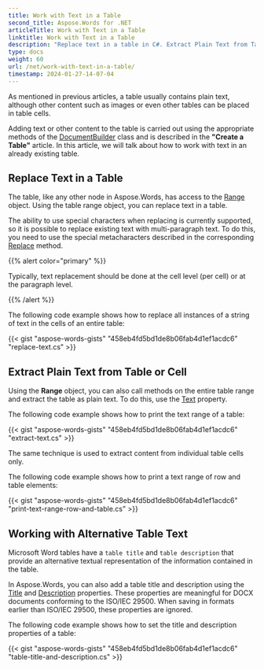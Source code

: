 ```yaml
---
title: Work with Text in a Table
second_title: Aspose.Words for .NET
articleTitle: Work with Text in a Table
linktitle: Work with Text in a Table
description: "Replace text in a table in C#. Extract Plain Text from Table or Cell using C#."
type: docs
weight: 60
url: /net/work-with-text-in-a-table/
timestamp: 2024-01-27-14-07-04
---
```


As mentioned in previous articles, a table usually contains plain text, although other content such as images or even other tables can be placed in table cells.

Adding text or other content to the table is carried out using the appropriate methods of the [DocumentBuilder](https://reference.aspose.com/words/net/aspose.words/documentbuilder/) class and is described in the **"Create a Table"** article. In this article, we will talk about how to work with text in an already existing table.

## Replace Text in a Table

The table, like any other node in Aspose.Words, has access to the [Range](https://reference.aspose.com/words/net/aspose.words/range/) object. Using the table range object, you can replace text in a table.

The ability to use special characters when replacing is currently supported, so it is possible to replace existing text with multi-paragraph text. To do this, you need to use the special metacharacters described in the corresponding [Replace](https://reference.aspose.com/words/net/aspose.words/range/replace/) method.

{{% alert color="primary" %}}

Typically, text replacement should be done at the cell level (per cell) or at the paragraph level.

{{% /alert %}}

The following code example shows how to replace all instances of a string of text in the cells of an entire table:

{{< gist "aspose-words-gists" "458eb4fd5bd1de8b06fab4d1ef1acdc6" "replace-text.cs" >}}

## Extract Plain Text from Table or Cell

Using the **Range** object, you can also call methods on the entire table range and extract the table as plain text. To do this, use the [Text](https://reference.aspose.com/words/net/aspose.words/range/text/) property. 

The following code example shows how to print the text range of a table:

{{< gist "aspose-words-gists" "458eb4fd5bd1de8b06fab4d1ef1acdc6" "extract-text.cs" >}}

The same technique is used to extract content from individual table cells only.

The following code example shows how to print a text range of row and table elements:

{{< gist "aspose-words-gists" "458eb4fd5bd1de8b06fab4d1ef1acdc6" "print-text-range-row-and-table.cs" >}}

## Working with Alternative Table Text

Microsoft Word tables have a `table title` and `table description` that provide an alternative textual representation of the information contained in the table.

In Aspose.Words, you can also add a table title and description using the [Title](https://reference.aspose.com/words/net/aspose.words.tables/table/title/) and [Description](https://reference.aspose.com/words/net/aspose.words.tables/table/description/) properties. These properties are meaningful for DOCX documents conforming to the ISO/IEC 29500. When saving in formats earlier than ISO/IEC 29500, these properties are ignored.

The following code example shows how to set the title and description properties of a table:

{{< gist "aspose-words-gists" "458eb4fd5bd1de8b06fab4d1ef1acdc6" "table-title-and-description.cs" >}}
